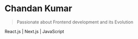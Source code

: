 # Chandan Kumar

> Passionate about Frontend development and its Evolution


React.js | Next.js | JavaScript






